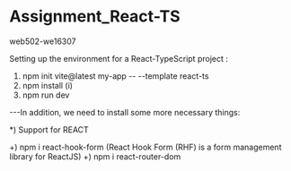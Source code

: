# Assignment_React-TS
web502-we16307


Setting up the environment for a React-TypeScript project :

1) npm init vite@latest my-app -- --template react-ts
2) npm install (i)
3) npm run dev

---In addition, we need to install some more necessary things:

*) Support for REACT

+) npm i react-hook-form (React Hook Form (RHF) is a form management library for ReactJS)
+) npm i react-router-dom
